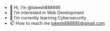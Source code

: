 - 👋 Hi, I’m @lokesh888895
- 👀 I’m interested in Web Development
- 🌱 I’m currently learning Cybersecurity
- 📫 How to reach me lokesh888895@gmail.com
  

<!---
lokesh888895/lokesh888895 is a ✨ special ✨ repository because its `README.md` (this file) appears on your GitHub profile.
You can click the Preview link to take a look at your changes.
--->

